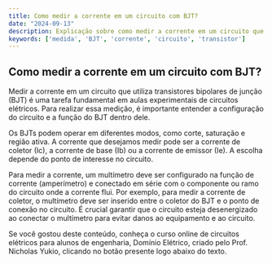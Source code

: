 ```yaml
---
title: Como medir a corrente em um circuito com BJT?
date: "2024-09-13"
description: Explicação sobre como medir a corrente em um circuito que utiliza transistores bipolares de junção (BJT).
keywords: ['medida', 'BJT', 'corrente', 'circuito', 'transistor']
---
```


## Como medir a corrente em um circuito com BJT?

Medir a corrente em um circuito que utiliza transistores bipolares de junção (BJT) é uma tarefa fundamental em aulas experimentais de circuitos elétricos. Para realizar essa medição, é importante entender a configuração do circuito e a função do BJT dentro dele. 

Os BJTs podem operar em diferentes modos, como corte, saturação e região ativa. A corrente que desejamos medir pode ser a corrente de coletor (Ic), a corrente de base (Ib) ou a corrente de emissor (Ie). A escolha depende do ponto de interesse no circuito.

Para medir a corrente, um multímetro deve ser configurado na função de corrente (amperímetro) e conectado em série com o componente ou ramo do circuito onde a corrente flui. Por exemplo, para medir a corrente de coletor, o multímetro deve ser inserido entre o coletor do BJT e o ponto de conexão no circuito. É crucial garantir que o circuito esteja desenergizado ao conectar o multímetro para evitar danos ao equipamento e ao circuito.

Se você gostou deste conteúdo, conheça o curso online de circuitos elétricos para alunos de engenharia, Domínio Elétrico, criado pelo Prof. Nicholas Yukio, clicando no botão presente logo abaixo do texto.